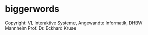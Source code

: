 biggerwords
===========
Copyright:
  VL Interaktive Systeme, Angewandte Informatik, DHBW Mannheim
  Prof. Dr. Eckhard Kruse
